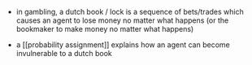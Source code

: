 - in gambling, a dutch book / lock is a sequence of bets/trades which causes an agent to lose money no matter what happens (or the bookmaker to make money no matter what happens)

- a [[probability assignment]] explains how an agent can become invulnerable to a dutch book